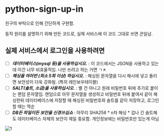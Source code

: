 # python-sign-up-in
친구의 부탁으로 인해 간단하게 구현함.

동작 원리를 설명하기 위해 만든 코드로, 실제 서비스에 이 코드 그대로 쓰면 큰일남.

## 실제 서비스에서 로그인을 사용하려면
- [ ] _**데이터베이스(mysql 등)을 사용하십시오.**_ : 이 코드에서는 JSON을 사용하고 있는데 이건 너무 비효율적임. 나만 쓰려고 하는 거면 ㄱㅊ
- [ ] _**해싱을 여러번 (최소 5회 이상) 하십시오.**_ : 해싱된 문자열을 다시 해시에 넣고 돌리면 보안성이 더욱 강화됨. (특히 레인보우테이블)
- [ ] _**SALT(솔트, 소금)을 사용하십시오.**_ : 별 건 아니고 원래 비밀번호 뒤에 추가로 붙이는 랜덤 문자열임. 랜덤으로 아무 문자열을 생성하고 비밀번호 뒤에 붙여서 같이 해싱한뒤 데이터베이스에 저장할 때 해싱된 비밀번호와 솔트를 같이 저장하고, 로그인할 때는 역순 
- [ ] _**DB든 파일이든 보안을 신경쓰십쇼**_ : 아무리 SHA256 * n차 해싱 * 겁나 긴 솔트해도 데이터베이스 자체의 보안이 제일 중요함. 개인정보에는 비밀번호만 있는게 아님
 
![1](https://user-images.githubusercontent.com/46562466/181696990-d3951151-433f-4d45-ba01-b2e5204bc619.gif)
